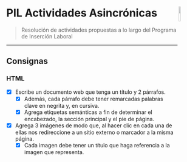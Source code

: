 # PIL Actividades Asincrónicas [<img align="right"  src="https://files.embluemail.com/uo/6499/et9aqooxeaqqmsp.jpg" width="10%">](https://empleoyfamilia.cba.gov.ar/programa-de-insercion-laboral-en-nuevas-tecnologias/)
>Resolución de actividades propuestas a lo largo del Programa de Inserción Laboral
---
## Consignas
### HTML
- [x] Escribe un documento web que tenga un título y 2 párrafos.
  - [x] Además, cada párrafo debe tener remarcadas palabras clave en negrita y, en cursiva.
  - [x] Agrega etiquetas semánticas a fin de determinar el encabezado, la sección principal y el pie de página. 
- [x] Agrega 3 imágenes de modo que, al hacer clic en cada una de ellas nos redireccione a un sitio externo o marcador a la misma página.
  - [x] Cada imagen debe tener un título que haga referencia a la imagen que representa.